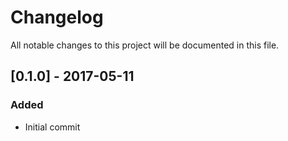 # Changelog
All notable changes to this project will be documented in this file.

## [0.1.0] - 2017-05-11
### Added
- Initial commit